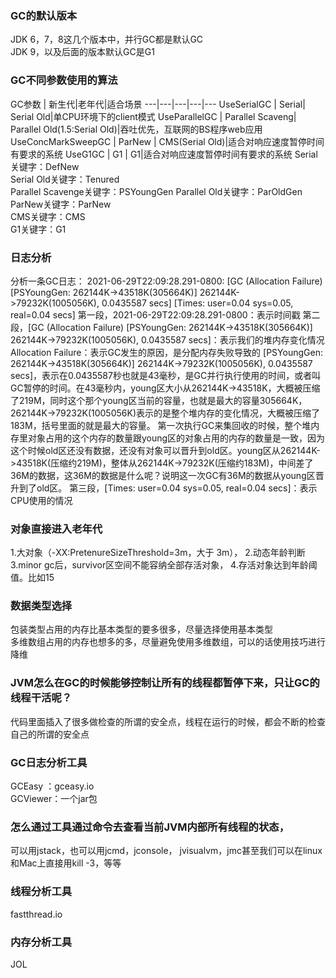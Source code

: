 ### GC的默认版本
JDK 6，7，8这几个版本中，并行GC都是默认GC   
JDK 9，以及后面的版本默认GC是G1

### GC不同参数使用的算法
GC参数 | 新生代|老年代|适合场景
---|---|---|---|---
UseSerialGC | Serial| Serial Old|单CPU环境下的client模式
UseParallelGC | Parallel Scaveng| Parallel Old(1.5:Serial Old)|吞吐优先，互联网的BS程序web应用
UseConcMarkSweepGC | ParNew | CMS(Serial Old)|适合对响应速度暂停时间有要求的系统
UseG1GC | G1 | G1|适合对响应速度暂停时间有要求的系统
Serial关键字：DefNew    
Serial Old关键字：Tenured   
Parallel Scavenge关键字：PSYoungGen 
Parallel Old关键字：ParOldGen   
ParNew关键字：ParNew    
CMS关键字：CMS  
G1关键字：G1  




### 日志分析
分析一条GC日志：
2021-06-29T22:09:28.291-0800: [GC (Allocation Failure) [PSYoungGen: 262144K->43518K(305664K)] 262144K->79232K(1005056K), 0.0435587 secs] [Times: user=0.04 sys=0.05, real=0.04 secs]
第一段，2021-06-29T22:09:28.291-0800：表示时间戳
第二段，[GC (Allocation Failure) [PSYoungGen: 262144K->43518K(305664K)] 262144K->79232K(1005056K), 0.0435587 secs]：表示我们的堆内存变化情况
Allocation Failure：表示GC发生的原因，是分配内存失败导致的
[PSYoungGen: 262144K->43518K(305664K)] 262144K->79232K(1005056K), 0.0435587 secs]，表示在0.0435587秒也就是43毫秒，是GC并行执行使用的时间，或者叫GC暂停的时间。在43毫秒内，young区大小从262144K->43518K，大概被压缩了219M，同时这个那个young区当前的容量，也就是最大的容量305664K，262144K->79232K(1005056K)表示的是整个堆内存的变化情况，大概被压缩了183M，括号里面的就是最大的容量。
第一次执行GC来集回收的时候，整个堆内存里对象占用的这个内存的数量跟young区的对象占用的内存的数量是一致，因为这个时候old区还没有数据，还没有对象可以晋升到old区。young区从262144K->43518K(压缩约219M)，整体从262144K->79232K(压缩约183M)，中间差了36M的数据，这36M的数据是什么呢？说明这一次GC有36M的数据从young区晋升到了old区。
第三段，[Times: user=0.04 sys=0.05, real=0.04 secs]：表示CPU使用的情况

### 对象直接进入老年代
1.大对象（-XX:PretenureSizeThreshold=3m，大于 3m），
2.动态年龄判断
3.minor gc后，survivor区空间不能容纳全部存活对象，
4.存活对象达到年龄阈值。比如15

### 数据类型选择
包装类型占用的内存比基本类型的要多很多，尽量选择使用基本类型  
多维数组占用的内存也想多的多，尽量避免使用多维数组，可以的话使用技巧进行降维

### JVM怎么在GC的时候能够控制让所有的线程都暂停下来，只让GC的线程干活呢？
代码里面插入了很多做检查的所谓的安全点，线程在运行的时候，都会不断的检查自己的所谓的安全点

### GC日志分析工具
GCEasy ：gceasy.io  
GCViewer：一个jar包

### 怎么通过工具通过命令去查看当前JVM内部所有线程的状态，
可以用jstack，也可以用jcmd，jconsole， jvisualvm，jmc甚至我们可以在linux和Mac上直接用kill -3，等等

### 线程分析工具
fastthread.io
 
### 内存分析工具
JOL












